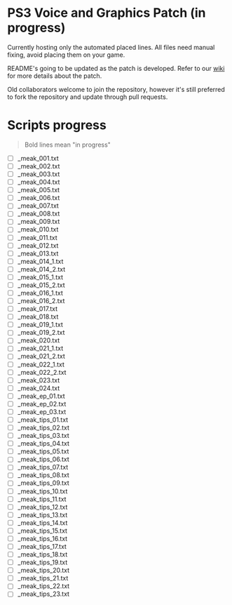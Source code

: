 # PS3 Voice and Graphics Patch (in progress)

Currently hosting only the automated placed lines. All files need manual fixing, avoid placing them on your game.

README's going to be updated as the patch is developed. Refer to our [wiki](https://github.com/07th-mod/guide/wiki) for more details about the patch.

Old collaborators welcome to join the repository, however it's still preferred to fork the repository and update through pull requests.

# Scripts progress

>Bold lines mean "in progress"

- [ ] _meak_001.txt
- [ ] _meak_002.txt
- [ ] _meak_003.txt
- [ ] _meak_004.txt
- [ ] _meak_005.txt
- [ ] _meak_006.txt
- [ ] _meak_007.txt
- [ ] _meak_008.txt
- [ ] _meak_009.txt
- [ ] _meak_010.txt
- [ ] _meak_011.txt
- [ ] _meak_012.txt
- [ ] _meak_013.txt
- [ ] _meak_014_1.txt
- [ ] _meak_014_2.txt
- [ ] _meak_015_1.txt
- [ ] _meak_015_2.txt
- [ ] _meak_016_1.txt
- [ ] _meak_016_2.txt
- [ ] _meak_017.txt
- [ ] _meak_018.txt
- [ ] _meak_019_1.txt
- [ ] _meak_019_2.txt
- [ ] _meak_020.txt
- [ ] _meak_021_1.txt
- [ ] _meak_021_2.txt
- [ ] _meak_022_1.txt
- [ ] _meak_022_2.txt
- [ ] _meak_023.txt
- [ ] _meak_024.txt
- [ ] _meak_ep_01.txt
- [ ] _meak_ep_02.txt
- [ ] _meak_ep_03.txt
- [ ] _meak_tips_01.txt
- [ ] _meak_tips_02.txt
- [ ] _meak_tips_03.txt
- [ ] _meak_tips_04.txt
- [ ] _meak_tips_05.txt
- [ ] _meak_tips_06.txt
- [ ] _meak_tips_07.txt
- [ ] _meak_tips_08.txt
- [ ] _meak_tips_09.txt
- [ ] _meak_tips_10.txt
- [ ] _meak_tips_11.txt
- [ ] _meak_tips_12.txt
- [ ] _meak_tips_13.txt
- [ ] _meak_tips_14.txt
- [ ] _meak_tips_15.txt
- [ ] _meak_tips_16.txt
- [ ] _meak_tips_17.txt
- [ ] _meak_tips_18.txt
- [ ] _meak_tips_19.txt
- [ ] _meak_tips_20.txt
- [ ] _meak_tips_21.txt
- [ ] _meak_tips_22.txt
- [ ] _meak_tips_23.txt